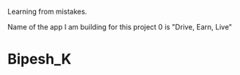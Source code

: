 Learning from mistakes.

Name of the app I am building for this project 0 is "Drive, Earn, Live"



# Bipesh_K